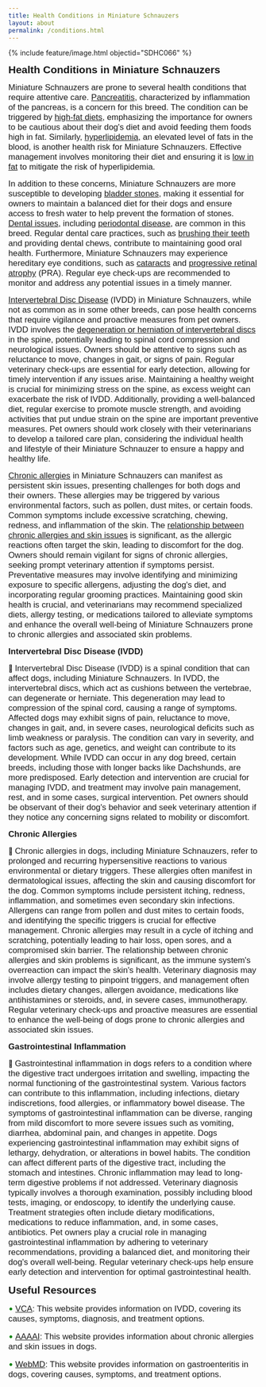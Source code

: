 ```yaml
---
title: Health Conditions in Miniature Schnauzers
layout: about
permalink: /conditions.html
---
```


{% include feature/image.html objectid="SDHC066" %}

<span style="font-family: 'Bradley Hand ITC', sans-serif; font-size: 1.5em; font-weight: bold">Health Conditions in Miniature Schnauzers

<span style="font-family: 'Perpetua', sans-serif; font-size: 1.2em;">Miniature Schnauzers are prone to several health conditions that require attentive care. [Pancreatitis](https://vcahospitals.com/know-your-pet/pancreatitis-in-dogs), characterized by inflammation of the pancreas, is a concern for this breed. The condition can be triggered by [high-fat diets](https://www.petmd.com/dog/nutrition/fats-for-dogs), emphasizing the importance for owners to be cautious about their dog's diet and avoid feeding them foods high in fat. Similarly, [hyperlipidemia](https://vcahospitals.com/know-your-pet/hyperlipidemia), an elevated level of fats in the blood, is another health risk for Miniature Schnauzers. Effective management involves monitoring their diet and ensuring it is [low in fat](https://www.hillspet.com/dog-food/pd-id-low-fat-canine-dry) to mitigate the risk of hyperlipidemia.

<span style="font-family: 'Perpetua', sans-serif; font-size: 1.2em;">In addition to these concerns, Miniature Schnauzers are more susceptible to developing [bladder stones](https://vcahospitals.com/know-your-pet/bladder-stones-in-dogs), making it essential for owners to maintain a balanced diet for their dogs and ensure access to fresh water to help prevent the formation of stones. [Dental issues](https://vcahospitals.com/know-your-pet/dental-disease-in-dogs), including [periodontal disease](https://www.vet.cornell.edu/departments-centers-and-institutes/riney-canine-health-center/canine-health-information/periodontal-disease), are common in this breed. Regular dental care practices, such as [brushing their teeth](https://youtu.be/F6S50BZU1D0?si=eJaO-cL0Ku5yfaK0) and providing dental chews, contribute to maintaining good oral health. Furthermore, Miniature Schnauzers may experience hereditary eye conditions, such as [cataracts](https://vcahospitals.com/know-your-pet/cataracts-in-dogs) and [progressive retinal atrophy](https://vcahospitals.com/know-your-pet/progressive-retinal-atrophy-in-dogs) (PRA). Regular eye check-ups are recommended to monitor and address any potential issues in a timely manner.

<span style="font-family: 'Perpetua', sans-serif; font-size: 1.2em;">[Intervertebral Disc Disease](https://www.vet.cornell.edu/departments-centers-and-institutes/riney-canine-health-center/canine-health-information/intervertebral-disc-disease) (IVDD) in Miniature Schnauzers, while not as common as in some other breeds, can pose health concerns that require vigilance and proactive measures from pet owners. IVDD involves the [degeneration or herniation of intervertebral discs](https://youtu.be/AXOXzBMtPoQ?si=z19pF-fJTZcDKQJw) in the spine, potentially leading to spinal cord compression and neurological issues. Owners should be attentive to signs such as reluctance to move, changes in gait, or signs of pain. Regular veterinary check-ups are essential for early detection, allowing for timely intervention if any issues arise. Maintaining a healthy weight is crucial for minimizing stress on the spine, as excess weight can exacerbate the risk of IVDD. Additionally, providing a well-balanced diet, regular exercise to promote muscle strength, and avoiding activities that put undue strain on the spine are important preventive measures. Pet owners should work closely with their veterinarians to develop a tailored care plan, considering the individual health and lifestyle of their Miniature Schnauzer to ensure a happy and healthy life.

<span style="font-family: 'Perpetua', sans-serif; font-size: 1.2em;">[Chronic allergies](https://vcahospitals.com/know-your-pet/allergy-general-in-dogs) in Miniature Schnauzers can manifest as persistent skin issues, presenting challenges for both dogs and their owners. These allergies may be triggered by various environmental factors, such as pollen, dust mites, or certain foods. Common symptoms include excessive scratching, chewing, redness, and inflammation of the skin. The [relationship between chronic allergies and skin issues](https://www.oregonvma.org/care-health/companion-animals/health-safety/allergies-skin-issues-in-pets#:~:text=The%20most%20common%20reason%20for,itching%2C%20including%20fleas%20or%20infection.) is significant, as the allergic reactions often target the skin, leading to discomfort for the dog. Owners should remain vigilant for signs of chronic allergies, seeking prompt veterinary attention if symptoms persist. Preventative measures may involve identifying and minimizing exposure to specific allergens, adjusting the dog's diet, and incorporating regular grooming practices. Maintaining good skin health is crucial, and veterinarians may recommend specialized diets, allergy testing, or medications tailored to alleviate symptoms and enhance the overall well-being of Miniature Schnauzers prone to chronic allergies and associated skin problems.

<span style="font-family: 'Bradley Hand ITC', sans-serif; font-size: 1.2em; font-weight: bold">Intervertebral Disc Disease (IVDD)

🔷 <span style="font-family: 'Perpetua', sans-serif; font-size: 1.2em">Intervertebral Disc Disease (IVDD) is a spinal condition that can affect dogs, including Miniature Schnauzers. In IVDD, the intervertebral discs, which act as cushions between the vertebrae, can degenerate or herniate. This degeneration may lead to compression of the spinal cord, causing a range of symptoms. Affected dogs may exhibit signs of pain, reluctance to move, changes in gait, and, in severe cases, neurological deficits such as limb weakness or paralysis. The condition can vary in severity, and factors such as age, genetics, and weight can contribute to its development. While IVDD can occur in any dog breed, certain breeds, including those with longer backs like Dachshunds, are more predisposed. Early detection and intervention are crucial for managing IVDD, and treatment may involve pain management, rest, and in some cases, surgical intervention. Pet owners should be observant of their dog's behavior and seek veterinary attention if they notice any concerning signs related to mobility or discomfort.

<span style="font-family: 'Bradley Hand ITC', sans-serif; font-size: 1.2em; font-weight: bold">Chronic Allergies

🔷 <span style="font-family: 'Perpetua', sans-serif; font-size: 1.2em">Chronic allergies in dogs, including Miniature Schnauzers, refer to prolonged and recurring hypersensitive reactions to various environmental or dietary triggers. These allergies often manifest in dermatological issues, affecting the skin and causing discomfort for the dog. Common symptoms include persistent itching, redness, inflammation, and sometimes even secondary skin infections. Allergens can range from pollen and dust mites to certain foods, and identifying the specific triggers is crucial for effective management. Chronic allergies may result in a cycle of itching and scratching, potentially leading to hair loss, open sores, and a compromised skin barrier. The relationship between chronic allergies and skin problems is significant, as the immune system's overreaction can impact the skin's health. Veterinary diagnosis may involve allergy testing to pinpoint triggers, and management often includes dietary changes, allergen avoidance, medications like antihistamines or steroids, and, in severe cases, immunotherapy. Regular veterinary check-ups and proactive measures are essential to enhance the well-being of dogs prone to chronic allergies and associated skin issues.

  <span style="font-family: 'Bradley Hand ITC', sans-serif; font-size: 1.2em; font-weight: bold">Gastrointestinal Inflammation
  
🔷 <span style="font-family: 'Perpetua', sans-serif; font-size: 1.2em">Gastrointestinal inflammation in dogs refers to a condition where the digestive tract undergoes irritation and swelling, impacting the normal functioning of the gastrointestinal system. Various factors can contribute to this inflammation, including infections, dietary indiscretions, food allergies, or inflammatory bowel disease. The symptoms of gastrointestinal inflammation can be diverse, ranging from mild discomfort to more severe issues such as vomiting, diarrhea, abdominal pain, and changes in appetite. Dogs experiencing gastrointestinal inflammation may exhibit signs of lethargy, dehydration, or alterations in bowel habits. The condition can affect different parts of the digestive tract, including the stomach and intestines. Chronic inflammation may lead to long-term digestive problems if not addressed. Veterinary diagnosis typically involves a thorough examination, possibly including blood tests, imaging, or endoscopy, to identify the underlying cause. Treatment strategies often include dietary modifications, medications to reduce inflammation, and, in some cases, antibiotics. Pet owners play a crucial role in managing gastrointestinal inflammation by adhering to veterinary recommendations, providing a balanced diet, and monitoring their dog's overall well-being. Regular veterinary check-ups help ensure early detection and intervention for optimal gastrointestinal health.

<span style="font-family: 'Bradley Hand ITC', sans-serif; font-size: 1.5em; font-weight: bold">Useful Resources

<span style="color: green; font-size: large;">&bull;</span> <span style="font-family: 'Perpetua', sans-serif; font-size: 1.2em">[VCA](https://vcahospitals.com/know-your-pet/intervertebral-disc-disease-in-dogs): This website provides information on IVDD, covering its causes, symptoms, diagnosis, and treatment options.

<span style="color: green; font-size: large;">&bull;</span> <span style="font-family: 'Perpetua', sans-serif; font-size: 1.2em">[AAAAI](https://www.aaaai.org/conditions-treatments/allergies/pet-allergy): This website provides information about chronic allergies and skin issues in dogs.

<span style="color: green; font-size: large;">&bull;</span> <span style="font-family: 'Perpetua', sans-serif; font-size: 1.2em">[WebMD](https://www.webmd.com/pets/dogs/6-most-common-dog-health-problems): This website provides information on gastroenteritis in dogs, covering causes, symptoms, and treatment options.
